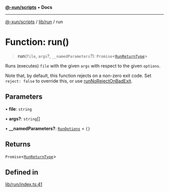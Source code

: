[**@-xun/scripts**](../../../README.md) • **Docs**

***

[@-xun/scripts](../../../README.md) / [lib/run](../README.md) / run

# Function: run()

> **run**(`file`, `args`?, `__namedParameters`?): `Promise`\<[`RunReturnType`](../type-aliases/RunReturnType.md)\>

Runs (executes) `file` with the given `args` with respect to the given
`options`.

Note that, by default, this function rejects on a non-zero exit code.
Set `reject: false` to override this, or use [runNoRejectOnBadExit](runNoRejectOnBadExit.md).

## Parameters

• **file**: `string`

• **args?**: `string`[]

• **\_\_namedParameters?**: [`RunOptions`](../type-aliases/RunOptions.md) = `{}`

## Returns

`Promise`\<[`RunReturnType`](../type-aliases/RunReturnType.md)\>

## Defined in

[lib/run/index.ts:41](https://github.com/Xunnamius/xscripts/blob/ce701f3d57da9f82ee0036320bc62d5c51233011/lib/run/index.ts#L41)
